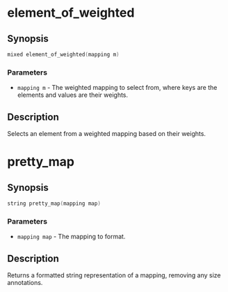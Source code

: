 # element_of_weighted

## Synopsis

```c
mixed element_of_weighted(mapping m)
```

### Parameters

* `mapping m` - The weighted mapping to select from, where keys are the elements and values are their weights.

## Description

Selects an element from a weighted mapping based on their weights.

# pretty_map

## Synopsis

```c
string pretty_map(mapping map)
```

### Parameters

* `mapping map` - The mapping to format.

## Description

Returns a formatted string representation of a mapping, removing
any size annotations.

